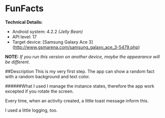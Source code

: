 # FunFacts

**Technical Details:**
* Android system: 4.2.2 *(Jelly Bean)*
* API level: 17
* Target device: [Samsung Galaxy Ace 3] (http://www.gsmarena.com/samsung_galaxy_ace_3-5479.php)

**NOTE:** *If you run this version on another device, maybe the appearance will be different.*

##Description
This is my very first step. The app can show a random fact with a random background and text color. 

######What I used
I manage the instance states, therefore the app work excepted if you rotate the screen. 

Every time, when an activity created, a little toast message inform this.

I used a little logging, too.
